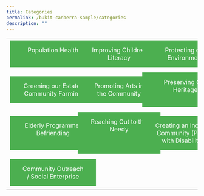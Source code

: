 ```yaml
---
title: Categories
permalink: /bukit-canberra-sample/categories
description: ""
---
```

<table border="0" width="100%">
	<tr>
		<td width="33%">
			<a href="/bukit-canberra-sample/Health-and-Wellness" style="background-color: #4CAF50; border: none; color: white; padding: 15px 32px;  text-align: center;  text-decoration: none;  display: inline-block;  font-size: 16px;  margin: 4px 2px;  cursor: pointer;width:100%;">Population Health<br>&nbsp;</a>
		</td>
		<td width="33%">
			<a href="/bukit-canberra-sample/Health-and-Wellness" style="background-color: #4CAF50; border: none; color: white; padding: 15px 32px;  text-align: center;  text-decoration: none;  display: inline-block;  font-size: 16px;  margin: 4px 2px;  cursor: pointer;width:100%;">Improving Children Literacy</a>
		</td>
		<td width="34%">
			<a href="/bukit-canberra-sample/Health-and-Wellness" style="background-color: #4CAF50; border: none; color: white; padding: 15px 32px;  text-align: center;  text-decoration: none;  display: inline-block;  font-size: 16px;  margin: 4px 2px;  cursor: pointer;width:100%;">Protecting our <br>	Environment </a>
		</td>
	</tr>
	<tr>
		<td width="33%">
			<a href="/bukit-canberra-sample/Health-and-Wellness" style="background-color: #4CAF50; border: none; color: white; padding: 15px 32px;  text-align: center;  text-decoration: none;  display: inline-block;  font-size: 16px;  margin: 4px 2px;  cursor: pointer;width:100%;">Greening our Estate/ Community Farming</a>
		</td>
		<td width="33%">
			<a href="/bukit-canberra-sample/Health-and-Wellness" style="background-color: #4CAF50; border: none; color: white; padding: 15px 32px;  text-align: center;  text-decoration: none;  display: inline-block;  font-size: 16px;  margin: 4px 2px;  cursor: pointer;width:100%;">Promoting Arts in the Community
</a>
		</td>
		<td width="34%">
			<a href="/bukit-canberra-sample/Health-and-Wellness" style="background-color: #4CAF50; border: none; color: white; padding: 15px 32px;  text-align: center;  text-decoration: none;  display: inline-block;  font-size: 16px;  margin: 4px 2px;  cursor: pointer;width:100%;">Preserving Our Heritage<br>&nbsp;</a>
		</td>
	</tr>
	<tr>
		<td width="33%">
			<a href="/bukit-canberra-sample/Health-and-Wellness" style="background-color: #4CAF50; border: none; color: white; padding: 15px 32px;  text-align: center;  text-decoration: none;  display: inline-block;  font-size: 16px;  margin: 4px 2px;  cursor: pointer;width:100%;">Elderly Programme/ Befriending<br>&nbsp;</a>
		</td>
		<td width="33%">
			<a href="/bukit-canberra-sample/Health-and-Wellness" style="background-color: #4CAF50; border: none; color: white; padding: 15px 32px;  text-align: center;  text-decoration: none;  display: inline-block;  font-size: 16px;  margin: 4px 2px;  cursor: pointer;width:100%;">Reaching Out to the Needy<br>&nbsp;<br>&nbsp;</a>
		</td>
		<td width="34%">
			<a href="/bukit-canberra-sample/Health-and-Wellness" style="background-color: #4CAF50; border: none; color: white; padding: 15px 32px;  text-align: center;  text-decoration: none;  display: inline-block;  font-size: 16px;  margin: 4px 2px;  cursor: pointer;width:100%;">Creating an Inclusive Community (Person with Disabilities)</a>
		</td>
	</tr>
	<tr>
		<td width="33%">
			<a href="/bukit-canberra-sample/Health-and-Wellness" style="background-color: #4CAF50; border: none; color: white; padding: 15px 32px;  text-align: center;  text-decoration: none;  display: inline-block;  font-size: 16px;  margin: 4px 2px;  cursor: pointer;width:100%;">Community Outreach / Social Enterprise </a>
		</td>
		<td width="33%">
			&nbsp;
		</td>
		<td width="34%">
			&nbsp;
		</td>
	</tr>
</table>